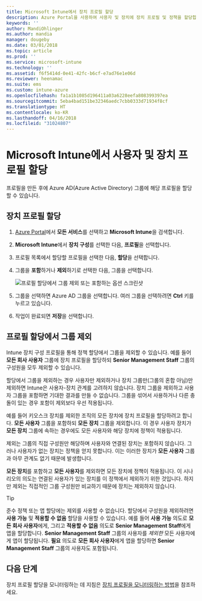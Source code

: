 ```yaml
---
title: Microsoft Intune에서 장치 프로필 할당
description: Azure Portal을 사용하여 사용자 및 장치에 장치 프로필 및 정책을 할당합니다. Microsoft Intune에서 프로필 할당으로부터 그룹을 제외하는 방법에 대해 알아봅니다.
keywords: ''
author: MandiOhlinger
ms.author: mandia
manager: dougeby
ms.date: 03/01/2018
ms.topic: article
ms.prod: ''
ms.service: microsoft-intune
ms.technology: ''
ms.assetid: f6f5414d-0e41-42fc-b6cf-e7ad76e1e06d
ms.reviewer: heenamac
ms.suite: ems
ms.custom: intune-azure
ms.openlocfilehash: fa1a1b1085d196411a03a6228eefa808399397ea
ms.sourcegitcommit: 5eba4bad151be32346aedc7cbb0333d71934f8cf
ms.translationtype: HT
ms.contentlocale: ko-KR
ms.lasthandoff: 04/16/2018
ms.locfileid: "31024807"
---
```

# <a name="assign-user-and-device-profiles-in-microsoft-intune"></a>Microsoft Intune에서 사용자 및 장치 프로필 할당

프로필을 만든 후에 Azure AD(Azure Active Directory) 그룹에 해당 프로필을 할당할 수 있습니다.

## <a name="assign-a-device-profile"></a>장치 프로필 할당

1. [Azure Portal](https://portal.azure.com)에서 **모든 서비스**를 선택하고 **Microsoft Intune**을 검색합니다.
2. **Microsoft Intune**에서 **장치 구성**를 선택한 다음, **프로필**을 선택합니다.
3. 프로필 목록에서 할당할 프로필을 선택한 다음, **할당**을 선택합니다.
4. 그룹을 **포함**하거나 **제외**하기로 선택한 다음, 그룹을 선택합니다.  

    ![프로필 할당에서 그룹 제외 또는 포함하는 옵션 스크린샷](./media/group-include-exclude.png)

5. 그룹을 선택하면 Azure AD 그룹을 선택합니다. 여러 그룹을 선택하려면 **Ctrl** 키를 누르고 있습니다.
6. 작업이 완료되면 **저장**을 선택합니다.

## <a name="exclude-groups-from-a-profile-assignment"></a>프로필 할당에서 그룹 제외

Intune 장치 구성 프로필을 통해 정책 할당에서 그룹을 제외할 수 있습니다. 예를 들어 **모든 회사 사용자** 그룹에 장치 프로필을 할당하되 **Senior Management Staff** 그룹의 구성원을 모두 제외할 수 있습니다.

할당에서 그룹을 제외하는 경우 사용자만 제외하거나 장치 그룹만(그룹의 혼합 아님)만 제외하면 Intune은 사용자-장치 관계를 고려하지 않습니다. 장치 그룹을 제외하고 사용자 그룹을 포함하면 기대한 결과를 만들 수 없습니다. 그룹을 섞어서 사용하거나 다른 충돌이 있는 경우 포함이 제외보다 우선 적용됩니다.

예를 들어 키오스크 장치를 제외한 조직의 모든 장치에 장치 프로필을 할당하려고 합니다. **모든 사용자** 그룹을 포함하되 **모든 장치** 그룹을 제외합니다. 이 경우 사용자 장치가 **모든 장치** 그룹에 속하는 경우에도 모든 사용자와 해당 장치에 정책이 적용됩니다.

제외는 그룹의 직접 구성원만 해당하며 사용자와 연결된 장치는 포함하지 않습니다. 그러나 사용자가 없는 장치는 정책을 얻지 못합니다. 이는 이러한 장치가 **모든 사용자** 그룹과 아무 관계도 없기 때문에 발생합니다.

**모든 장치**를 포함하고 **모든 사용자**를 제외하면 모든 장치에 정책이 적용됩니다. 이 시나리오의 의도는 연결된 사용자가 있는 장치를 이 정책에서 제외하기 위한 것입니다. 하지만 제외는 직접적인 그룹 구성원만 비교하기 때문에 장치는 제외하지 않습니다.

>[!TIP]
>준수 정책 또는 앱 할당에는 제외를 사용할 수 없습니다. 할당에서 구성원을 제외하려면 **사용 가능** 및 **적용할 수 없음** 할당을 사용할 수 있습니다. 예를 들어 **사용 가능** 의도로 **모든 회사 사용자**에게, 그리고 **적용할 수 없음** 의도로 **Senior Management Staff**에게 앱을 할당합니다. **Senior Management Staff** 그룹의 사용자를 *제외한* 모든 사용자에게 앱이 할당됩니다. **필요** 의도로 **모든 회사 사용자**에게 앱을 할당하면 **Senior Management Staff** 그룹의 사용자도 포함됩니다.

## <a name="next-steps"></a>다음 단계
장치 프로필 할당을 모니터링하는 데 지침은 [장치 프로필을 모니터링하는 방법](device-profile-monitor.md)을 참조하세요.
